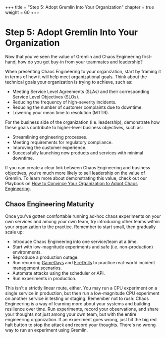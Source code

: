 +++
title = "Step 5: Adopt Gremlin Into Your Organization"
chapter = true
weight = 60
+++

# Step 5: Adopt Gremlin Into Your Organization

Now that you've seen the value of Gremlin and Chaos Engineering first-hand, how do you get buy-in from your teammates and leadership?

When presenting Chaos Engineering to your organization, start by framing it in terms of how it will help meet organizational goals. Think about the technical goals your organization is trying to achieve, such as:

- Meeting Service Level Agreements (SLAs) and their corresponding Service Level Objectives (SLOs).
- Reducing the frequency of high-severity incidents.
- Reducing the number of customer complaints due to downtime.
- Lowering your mean time to resolution (MTTR).

For the business side of the organization (i.e. leadership), demonstrate how these goals contribute to higher-level business objectives, such as:

- Streamlining engineering processes.
- Meeting requirements for regulatory compliance.
- Improving the customer experience.
- Successfully launching new products and services with minimal downtime.

If you can create a clear link between Chaos Engineering and business objectives, you’re much more likely to sell leadership on the value of Gremlin. To learn more about demonstrating this value, check out our Playbook on [How to Convince Your Organization to Adopt Chaos Engineering](https://www.gremlin.com/champion-playbook/).

## Chaos Engineering Maturity

Once you've gotten comfortable running ad-hoc chaos experiments on your own services and among your own team, try introducing other teams within your organization to the practice. Remember to start small, then gradually scale up:

+ Introduce Chaos Engineering into one service/team at a time.
+ Start with low-magnitude experiments and safe (i.e. non-production) environments.
+ Reproduce a production outage.
+ Run recurring [GameDays](https://www.gremlin.com/community/tutorials/how-to-run-a-gameday/) and [FireDrills](https://www.gremlin.com/blog/prepare-your-team-to-handle-incidents-remotely/) to practice real-world incident management scenarios.
+ Automate attacks using the scheduler or API.
+ Run experiments in production.

This isn't a strictly linear route, either. You may run a CPU experiment on a single service in production, but then run a low-magnitude CPU experiment on another service in testing or staging. Remember not to rush: Chaos Engineering is a way of learning more about your systems and building resilience over time. Run experiments, record your observations, and share your thoughts not just among your own team, but with the entire engineering organization. If an experiment goes wrong, just hit the big red halt button to stop the attack and record your thoughts. There's no wrong way to run an experiment using Gremlin.